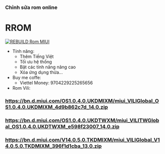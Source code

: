 ### Chỉnh sửa rom online
# RROM
[![REBUILD Rom MIUI](https://github.com/chamchamfy/RROM/actions/workflows/main.yml/badge.svg)](https://github.com/chamchamfy/RROM/actions/workflows/main.yml)
+ Tính năng:
  - Thêm Tiếng Việt
  - Tối ưu hệ thống
  - Bật các tính năng nâng cao
  - Xóa ứng dụng thừa...
+ Buy me coffe:
  - Viettel Money: 9704229225265656
+ Rom Vili: 
### https://bn.d.miui.com/OS1.0.4.0.UKDMIXM/miui_VILIGlobal_OS1.0.4.0.UKDMIXM_4d9b862c7d_14.0.zip
### https://bn.d.miui.com/OS1.0.4.0.UKDTWXM/miui_VILITWGlobal_OS1.0.4.0.UKDTWXM_e598f23007_14.0.zip
### https://bn.d.miui.com/V14.0.5.0.TKDMIXM/miui_VILIGlobal_V14.0.5.0.TKDMIXM_396f1d1cba_13.0.zip

